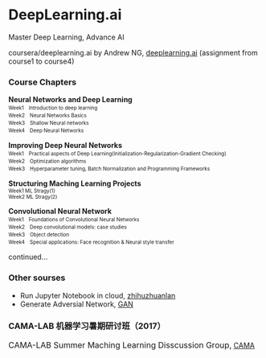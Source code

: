 # DeepLearning.ai
Master Deep Learning, Advance AI

coursera/deeplearning.ai by Andrew NG, [deeplearning.ai](https://www.deeplearning.ai/) (assignment from course1 to course4)
### Course Chapters
**Neural Networks and Deep Learning**  
<font size=1>Week1　Introduction to deep learning</font>  
<font size=1>Week2　Neural Networks Basics</font>   
<font size=1>Week3　Shallow Neural networks</font>   
<font size=1>Week4　Deep Neural Networks</font>   

**Improving Deep Neural Networks**  
<font size=1>Week1　Practical aspects of Deep Learning(Initialization-Regularization-Gradient Checking)</font>  
<font size=1>Week2　Optimization algorithms</font>  
<font size=1>Week3　Hyperparameter tuning, Batch Normalization and Programming Frameworks</font>  

**Structuring Maching Learning Projects**   
<font size=1>Week1 ML Stragy(1)</font>  
<font size=1>Week2 ML Stragy(2)</font>

**Convolutional Neural Network**  
<font size=1>Week1　Foundations of Convolutional Neural Networks</font>  
<font size=1>Week2　Deep convolutional models: case studies</font>  
<font size=1>Week3　Object detection</font>  
<font size=1>Week4　Special applications: Face recognition & Neural style transfer</font>  
   
   continued...
   

### Other sourses
* Run Jupyter Notebook in cloud, [zhihuzhuanlan](https://zhuanlan.zhihu.com/p/20226040)
* Generate Adversial Network, [GAN](https://www.youtube.com/watch?v=0CKeqXl5IY0&t=3s)

### CAMA-LAB 机器学习暑期研讨班（2017）
<font size = 3> CAMA-LAB Summer Maching Learning Disscussion Group,</font> [CAMA](https://github.com/AAAAAbox/cama_summer_class_2017)